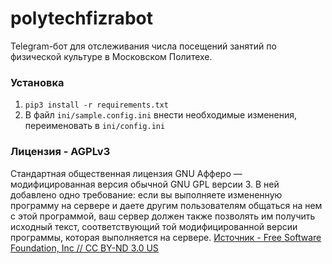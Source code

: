 # polytechfizrabot

Telegram-бот для отслеживания числа посещений занятий по физической культуре в Московском Политехе.

### Установка
1. `pip3 install -r requirements.txt`
2. В файл `ini/sample.config.ini` внести необходимые изменения, переименовать в  `ini/config.ini`

### Лицензия - AGPLv3
Стандартная общественная лицензия GNU Афферо — модифицированная версия обычной GNU GPL версии 3. В ней добавлено одно требование: если вы выполняете измененную программу на сервере и даете другим пользователям общаться на нем с этой программой, ваш сервер должен также позволять им получить исходный текст, соответствующий той модифицированной версии программы, которая выполняется на сервере. [Источник - Free Software Foundation, Inc // CC BY-ND 3.0 US](https://www.gnu.org/licenses/why-affero-gpl.html)
